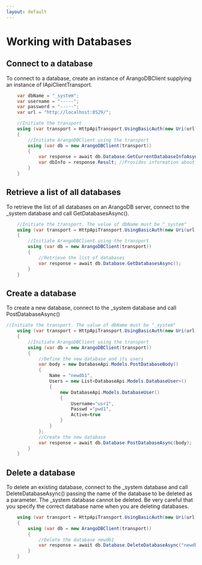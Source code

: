 ```yaml
---
layout: default
---
```

# Working with Databases

## Connect to a database
To connect to a database, create an instance of ArangoDBClient supplying an instance of IApiClientTransport.

```csharp
    var dbName = "_system";
    var username = "-----";
    var password = "-----";
    var url = "http://localhost:8529/";

    //Initiate the transport
    using (var transport = HttpApiTransport.UsingBasicAuth(new Uri(url), dbName, username, password))
    {
        //Initiate ArangoDBClient using the transport
        using (var db = new ArangoDBClient(transport))
        {
            var response = await db.Database.GetCurrentDatabaseInfoAsync();
            var dbInfo = response.Result; //Provides information about the current database
        }
    }
```

## Retrieve a list of all databases
To retrieve the list of all databases on an ArangoDB server, connect to the _system database and call GetDatabasesAsync().

```csharp
    //Initiate the transport. The value of dbName must be "_system"
    using (var transport = HttpApiTransport.UsingBasicAuth(new Uri(url), dbName, username, password))
    {
        //Initiate ArangoDBClient using the transport
        using (var db = new ArangoDBClient(transport))
        {
            //Retrieve the list of databases
            var response = await db.Database.GetDatabasesAsync();
        }
    }
```

## Create a database
To create a new database, connect to the _system database and call PostDatabaseAsync()
```csharp
//Initiate the transport. The value of dbName must be "_system"
    using (var transport = HttpApiTransport.UsingBasicAuth(new Uri(url), dbName, username, password))
    {
        //Initiate ArangoDBClient using the transport
        using (var db = new ArangoDBClient(transport))
        {
            //Define the new database and its users
            var body = new DatabaseApi.Models.PostDatabaseBody()
            {
                Name = "newdb1",
                Users = new List<DatabaseApi.Models.DatabaseUser>()
                {
                    new DatabaseApi.Models.DatabaseUser()
                    {
                        Username="usr1",
                        Passwd ="pwd1",
                        Active=true
                    }
                }
            };
            //Create the new database
            var response = await db.Database.PostDatabaseAsync(body);
        }
    }
```

## Delete a database
To delete an existing database, connect to the _system database and call DeleteDatabaseAsync() passing the name of the database to be deleted as a parameter. The _system database cannot be deleted. Be very careful that you specify the correct database name when you are deleting databases.
```csharp
    using (var transport = HttpApiTransport.UsingBasicAuth(new Uri(url), dbName, username, password))
    {            
        using (var db = new ArangoDBClient(transport))
        {
            //Delete the database newdb1
            var response = await db.Database.DeleteDatabaseAsync("newdb1");
        }
    }
```
